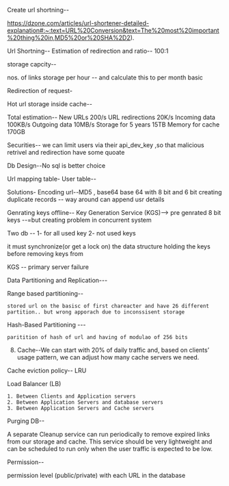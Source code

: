 Create url shortning-- 

  https://dzone.com/articles/url-shortener-detailed-explanation#:~:text=URL%20Conversion&text=The%20most%20important%20thing%20in,MD5%20or%20SHA%2D2).
  
  Url Shortning--
Estimation of redirection and ratio-- 100:1

storage capcity--

  nos. of links storage per hour -- and calculate this to per month basic


Redirection of request-

  Hot url storage inside cache--


Total estimation--
New URLs 200/s
URL redirections 20K/s
Incoming data 100KB/s
Outgoing data 10MB/s
Storage for 5 years 15TB
Memory for cache 170GB


Securities-- 
we can limit users via their api_dev_key ,so that malicious retrivel and redirection have some quoate

Db Design--No sql is better choice

  Url mapping table-
  User table--


Solutions- 
  Encoding url--MD5 , base64 
  base 64 with 8 bit and 6 bit creating duplicate records -- way around can append usr details


  Genrating keys offline-- Key Generation Service (KGS)--> pre genrated 8 bit keys
  --=but  creating problem in concurrent system


Two db -- 
1- for all used key 
2- not used keys

it must synchronize(or get a lock on) the data structure holding the keys before removing keys from


  KGS -- primary server failure 


Data Partitioning and Replication---


Range based partitioning--

	stored url on the basisc of first chareacter and have 26 different partition.. but wrong apporach due to inconssisent storage
	
Hash-Based Partitioning	---

	paritition of hash of url and having of modulao of 256 bits
	
	
8. Cache--We can start with 20% of daily traffic and, based on clients’ usage
pattern, we can adjust how many cache servers we need.


Cache eviction policy-- LRU

Load Balancer (LB)

	1. Between Clients and Application servers
	2. Between Application Servers and database servers
	3. Between Application Servers and Cache servers 
	
Purging DB--

  A separate Cleanup service can run periodically to remove expired links from our storage and
  cache. This service should be very lightweight and can be scheduled to run only when the user
  traffic is expected to be low. 	


Permission--

 permission level (public/private) with each URL in the database



	





